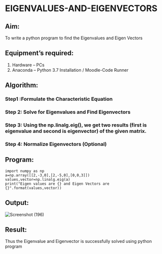 # EIGENVALUES-AND-EIGENVECTORS
## Aim:
To write a python program to find the Eigenvalues and Eigen Vectors
## Equipment’s required:
1. 	Hardware – PCs
2. 	Anaconda – Python 3.7 Installation / Moodle-Code Runner
## Algorithm:
### Step1 :Formulate the Characteristic Equation 
### Step 2: Solve for Eigenvalues and Find Eigenvectors
### Step 3: Using the np.linalg.eig(),  we get two results (first is eigenvalue and second is eigenvector) of the given matrix.
### Step 4: Normalize Eigenvectors (Optional)

## Program:
```
import numpy as np
a=np.array([[2,-3,0],[2,-5,0],[0,0,3]])
values,vector=np.linalg.eig(a)
print("Eigen values are {} and Eigen Vectors are {}".format(values,vector))
```
## Output:
![Screenshot (196)](https://github.com/user-attachments/assets/106ace61-c875-47d9-a3ad-7fc6aa62ee88)

## Result:
Thus the Eigenvalue and Eigenvector is successfully solved using python program
